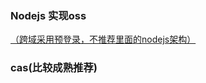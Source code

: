 ### Nodejs 实现oss
[（跨域采用预登录，不推荐里面的nodejs架构）](https://segmentfault.com/a/1190000006103655)  
### cas(比较成熟推荐)